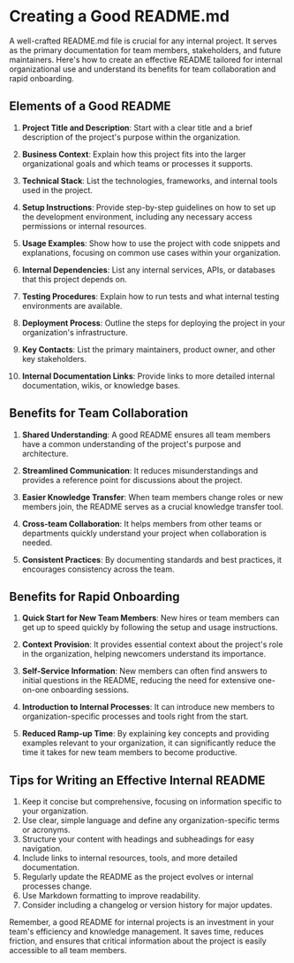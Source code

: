 # Creating a Good README.md

A well-crafted README.md file is crucial for any internal project. It serves as the primary documentation for team members, stakeholders, and future maintainers. Here's how to create an effective README tailored for internal organizational use and understand its benefits for team collaboration and rapid onboarding.

## Elements of a Good README

1. **Project Title and Description**: Start with a clear title and a brief description of the project's purpose within the organization.

2. **Business Context**: Explain how this project fits into the larger organizational goals and which teams or processes it supports.

3. **Technical Stack**: List the technologies, frameworks, and internal tools used in the project.

4. **Setup Instructions**: Provide step-by-step guidelines on how to set up the development environment, including any necessary access permissions or internal resources.

5. **Usage Examples**: Show how to use the project with code snippets and explanations, focusing on common use cases within your organization.

6. **Internal Dependencies**: List any internal services, APIs, or databases that this project depends on.

7. **Testing Procedures**: Explain how to run tests and what internal testing environments are available.

8. **Deployment Process**: Outline the steps for deploying the project in your organization's infrastructure.

9. **Key Contacts**: List the primary maintainers, product owner, and other key stakeholders.

10. **Internal Documentation Links**: Provide links to more detailed internal documentation, wikis, or knowledge bases.

## Benefits for Team Collaboration

1. **Shared Understanding**: A good README ensures all team members have a common understanding of the project's purpose and architecture.

2. **Streamlined Communication**: It reduces misunderstandings and provides a reference point for discussions about the project.

3. **Easier Knowledge Transfer**: When team members change roles or new members join, the README serves as a crucial knowledge transfer tool.

4. **Cross-team Collaboration**: It helps members from other teams or departments quickly understand your project when collaboration is needed.

5. **Consistent Practices**: By documenting standards and best practices, it encourages consistency across the team.

## Benefits for Rapid Onboarding

1. **Quick Start for New Team Members**: New hires or team members can get up to speed quickly by following the setup and usage instructions.

2. **Context Provision**: It provides essential context about the project's role in the organization, helping newcomers understand its importance.

3. **Self-Service Information**: New members can often find answers to initial questions in the README, reducing the need for extensive one-on-one onboarding sessions.

4. **Introduction to Internal Processes**: It can introduce new members to organization-specific processes and tools right from the start.

5. **Reduced Ramp-up Time**: By explaining key concepts and providing examples relevant to your organization, it can significantly reduce the time it takes for new team members to become productive.

## Tips for Writing an Effective Internal README

1. Keep it concise but comprehensive, focusing on information specific to your organization.
2. Use clear, simple language and define any organization-specific terms or acronyms.
3. Structure your content with headings and subheadings for easy navigation.
4. Include links to internal resources, tools, and more detailed documentation.
5. Regularly update the README as the project evolves or internal processes change.
6. Use Markdown formatting to improve readability.
7. Consider including a changelog or version history for major updates.

Remember, a good README for internal projects is an investment in your team's efficiency and knowledge management. It saves time, reduces friction, and ensures that critical information about the project is easily accessible to all team members.
